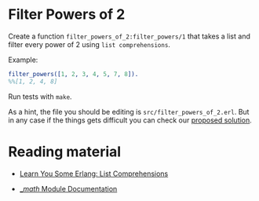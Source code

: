 # Filter Powers of 2



Create a function `filter_powers_of_2:filter_powers/1` that takes a list and filter every power of 2 using `list comprehensions`.

Example:

``` erlang
filter_powers([1, 2, 3, 4, 5, 7, 8]).
%%[1, 2, 4, 8]
```

Run tests with ``make``.

As a hint, the file you should be editing is `src/filter_powers_of_2.erl`. But in any case if the things gets difficult you can check our [proposed solution](solution/filter_powers_of_2.erl).

# Reading material

- [Learn You Some Erlang: List Comprehensions](http://learnyousomeerlang.com/starting-out-for-real#list-comprehensions)

- [__math_ Module Documentation](http://erlang.org/doc/man/math.html)
